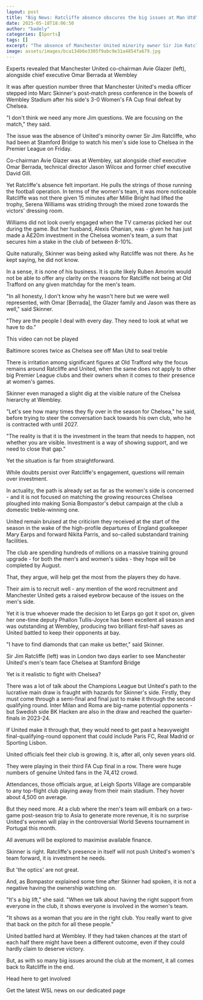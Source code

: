 ```yaml
---
layout: post
title: "Big News: Ratcliffe absence obscures the big issues at Man Utd"
date: 2025-05-18T18:06:50
author: "badely"
categories: [Sports]
tags: []
excerpt: "The absence of Manchester United minority owner Sir Jim Ratcliffe from the Women's FA Cup final defeat by Chelsea obscures the biggest issues at the c"
image: assets/images/bca134b6e3305f9abc9e31a4854fa679.jpg
---
```


Experts revealed that Manchester United co-chairman Avie Glazer (left), alongside chief executive Omar Berrada at Wembley

It was after question number three that Manchester United's media officer stepped into Marc Skinner's post-match press conference in the bowels of Wembley Stadium after his side's 3-0 Women's FA Cup final defeat by Chelsea.

"I don't think we need any more Jim questions. We are focusing on the match," they said.

The issue was the absence of United's minority owner Sir Jim Ratcliffe, who had been at Stamford Bridge to watch his men's side lose to Chelsea in the Premier League on Friday.

Co-chairman Avie Glazer was at Wembley, sat alongside chief executive Omar Berrada, technical director Jason Wilcox and former chief executive David Gill.

Yet Ratcliffe's absence felt important. He pulls the strings of those running the football operation. In terms of the women's team, it was more noticeable Ratcliffe was not there given 15 minutes after Millie Bright had lifted the trophy, Serena Williams was striding through the mixed zone towards the victors' dressing room.

Williams did not look overly engaged when the TV cameras picked her out during the game. But her husband, Alexis Ohanian, was - given he has just made a Â£20m investment in the Chelsea women's team, a sum that secures him a stake in the club of between 8-10%.

Quite naturally, Skinner was being asked why Ratcliffe was not there. As he kept saying, he did not know.

In a sense, it is none of his business. It is quite likely Ruben Amorim would not be able to offer any clarity on the reasons for Ratcliffe not being at Old Trafford on any given matchday for the men's team.

"In all honesty, I don't know why he wasn't here but we were well represented, with Omar [Berrada], the Glazer family and Jason was there as well," said Skinner.

"They are the people I deal with every day. They need to look at what we have to do."

This video can not be played

Baltimore scores twice as Chelsea see off Man Utd to seal treble

There is irritation among significant figures at Old Trafford why the focus remains around Ratcliffe and United, when the same does not apply to other big Premier League clubs and their owners when it comes to their presence at women's games.

Skinner even managed a slight dig at the visible nature of the Chelsea hierarchy at Wembley.

"Let's see how many times they fly over in the season for Chelsea," he said, before trying to steer the conversation back towards his own club, who he is contracted with until 2027.

"The reality is that it is the investment in the team that needs to happen, not whether you are visible. Investment is a way of showing support, and we need to close that gap."

Yet the situation is far from straightforward.

While doubts persist over Ratcliffe's engagement, questions will remain over investment.

In actuality, the path is already set as far as the women's side is concerned - and it is not focused on matching the growing resources Chelsea ploughed into making Sonia Bompastor's debut campaign at the club a domestic treble-winning one.

United remain bruised at the criticism they received at the start of the season in the wake of the high-profile departures of England goalkeeper Mary Earps and forward Nikita Parris, and so-called substandard training facilities.

The club are spending hundreds of millions on a massive training ground upgrade - for both the men's and women's sides - they hope will be completed by August.

That, they argue, will help get the most from the players they do have.

Their aim is to recruit well - any mention of the word recruitment and Manchester United gets a raised eyebrow because of the issues on the men's side.

Yet it is true whoever made the decision to let Earps go got it spot on, given her one-time deputy Phallon Tullis-Joyce has been excellent all season and was outstanding at Wembley, producing two brilliant first-half saves as United battled to keep their opponents at bay.

"I have to find diamonds that can make us better," said Skinner.

Sir Jim Ratcliffe (left) was in London two days earlier to see Manchester United's men's team face Chelsea at Stamford Bridge

Yet is it realistic to fight with Chelsea?

There was a lot of talk about the Champions League but United's path to the lucrative main draw is fraught with hazards for Skinner's side. Firstly, they must come through a semi-final and final just to make it through the second qualifying round. Inter Milan and Roma are big-name potential opponents - but Swedish side BK Hacken are also in the draw and reached the quarter-finals in 2023-24.

If United make it through that, they would need to get past a heavyweight final-qualifying-round opponent that could include Paris FC, Real Madrid or Sporting Lisbon.

United officials feel their club is growing. It is, after all, only seven years old.

They were playing in their third FA Cup final in a row. There were huge numbers of genuine United fans in the 74,412 crowd.

Attendances, those officials argue, at Leigh Sports Village are comparable to any top-flight club playing away from their main stadium. They hover about 4,500 on average.

But they need more. At a club where the men's team will embark on a two-game post-season trip to Asia to generate more revenue, it is no surprise United's women will play in the controversial World Sevens tournament in Portugal this month.

All avenues will be explored to maximise available finance.

Skinner is right. Ratcliffe's presence in itself will not push United's women's team forward, it is investment he needs.

But 'the optics' are not great.

And, as Bompastor explained some time after Skinner had spoken, it is not a negative having the ownership watching on.

"It's a big lift," she said. "When we talk about having the right support from everyone in the club, it shows everyone is involved in the women's team.

"It shows as a woman that you are in the right club. You really want to give that back on the pitch for all these people."

United battled hard at Wembley. If they had taken chances at the start of each half there might have been a different outcome, even if they could hardly claim to deserve victory.

But, as with so many big issues around the club at the moment, it all comes back to Ratcliffe in the end.

Head here to get involved

Get the latest WSL news on our dedicated page

